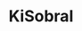 ---
title: KiSobral
github: https://github.com/KiSobral
mode: dark
transition: 3s
archetype:
  - Little Bit of Everything
---